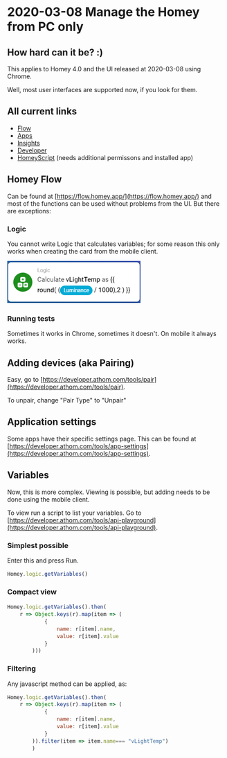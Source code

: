 # 2020-03-08 Manage the Homey from PC only

## How hard can it be? :)

This applies to Homey 4.0 and the UI released at 2020-03-08 using Chrome.

Well, most user interfaces are supported now, if you look for them.

## All current links

* [Flow](https://flow.homey.app/)
* [Apps](https://homey.app/sv-se/apps/)
* [Insights](https://insights.homey.app/)
* [Developer](https://developer.athom.com/)
* [HomeyScript](https://homeyscript.homey.app/) (needs additional permissons and installed app)

## Homey Flow

Can be found at [https://flow.homey.app/](https://flow.homey.app/) and most of the functions can be used without problems from the UI. But there are exceptions:

### Logic

You cannot write Logic that calculates variables; for some reason this only works when creating the card from the mobile client.

![](2020-03-08-21-01-21.png)

### Running tests

Sometimes it works in Chrome, sometimes it doesn't. On mobile it always works.

## Adding devices (aka Pairing)

Easy, go to [https://developer.athom.com/tools/pair](https://developer.athom.com/tools/pair).

To unpair, change "Pair Type" to "Unpair"

## Application settings

Some apps have their specific settings page. This can be found at [https://developer.athom.com/tools/app-settings](https://developer.athom.com/tools/app-settings).

## Variables

Now, this is more complex. Viewing is possible, but adding needs to be done using the mobile client.

To view run a script to list your variables. Go to [https://developer.athom.com/tools/api-playground](https://developer.athom.com/tools/api-playground).

### Simplest possible

Enter this and press Run.

```javascript
Homey.logic.getVariables()
```

### Compact view

```javascript
Homey.logic.getVariables().then(
    r => Object.keys(r).map(item => (
            {
                name: r[item].name,
                value: r[item].value
            }
        )))
```

### Filtering

Any javascript method can be applied, as:

```javascript
Homey.logic.getVariables().then(
    r => Object.keys(r).map(item => (
            {
                name: r[item].name,
                value: r[item].value
            }
        )).filter(item => item.name=== "vLightTemp")
        )
```
